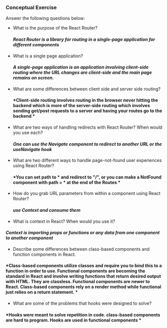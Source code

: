 ### Conceptual Exercise

Answer the following questions below:

- What is the purpose of the React Router?
  #### *React Router is a library for routing in a single-page application for different components*

- What is a single page application?
  #### *A single-page application is an application involving client-side routing where the URL changes are client-side and the main page remains on screen.*

- What are some differences between client side and server side routing?
  #### *Client-side routing involves routing in the browser never hitting the backend which is more of the server-side routing which involves sending get/post requests to a server and having your routes go to the backend *

- What are two ways of handling redirects with React Router? When would you use each?
  #### *One can use the Navigate component to redirect to another URL or the useNavigate hook*

- What are two different ways to handle page-not-found user experiences using React Router?
  #### *You can set path to * and redirect to "/", or you can make a NotFound component with path = * at the end of the Routes *

- How do you grab URL parameters from within a component using React Router?
  #### *use Context and consume them*

- What is context in React? When would you use it?
 #### *Context is importing props or functions or any data from one component to another component*

- Describe some differences between class-based components and function
  components in React.
 #### *Class-based components utilize classes and require you to bind this to a function in order to use. Functional components are becoming the standard in React and involve writing functions that return desired output with HTML. They are classless. Functional components are newer to React. Class-based components rely on a render method while functional just relies on a return statement. * 

- What are some of the problems that hooks were designed to solve?
 #### *Hooks were meant to solve repetition in code. class-based components are hard to program. Hooks are used in functional components *
